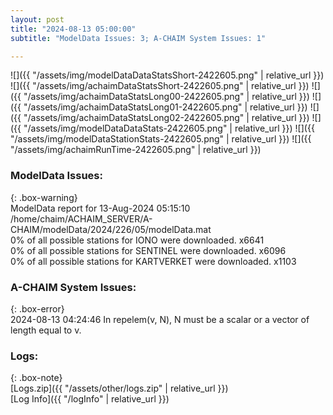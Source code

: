 ```yaml
---
layout: post
title: "2024-08-13 05:00:00"
subtitle: "ModelData Issues: 3; A-CHAIM System Issues: 1"

---
```


![]({{ "/assets/img/modelDataDataStatsShort-2422605.png" | relative_url }})
![]({{ "/assets/img/achaimDataStatsShort-2422605.png" | relative_url }})
![]({{ "/assets/img/achaimDataStatsLong00-2422605.png" | relative_url }})
![]({{ "/assets/img/achaimDataStatsLong01-2422605.png" | relative_url }})
![]({{ "/assets/img/achaimDataStatsLong02-2422605.png" | relative_url }})
![]({{ "/assets/img/modelDataDataStats-2422605.png" | relative_url }})
![]({{ "/assets/img/modelDataStationStats-2422605.png" | relative_url }})
![]({{ "/assets/img/achaimRunTime-2422605.png" | relative_url }})


### ModelData Issues:  
  
{: .box-warning}  
 ModelData report for 13-Aug-2024 05:15:10   
 /home/chaim/ACHAIM_SERVER/A-CHAIM/modelData/2024/226/05/modelData.mat   
 0% of all possible stations for IONO were downloaded. x6641   
 0% of all possible stations for SENTINEL were downloaded. x6096   
 0% of all possible stations for KARTVERKET were downloaded. x1103   
  
### A-CHAIM System Issues:  
  
{: .box-error}  
2024-08-13 04:24:46 In repelem(v, N), N must be a scalar or a vector of length equal to v.  

### Logs:  
  
{: .box-note}  
[Logs.zip]({{ "/assets/other/logs.zip" | relative_url }})  
[Log Info]({{ "/logInfo" | relative_url }})  
